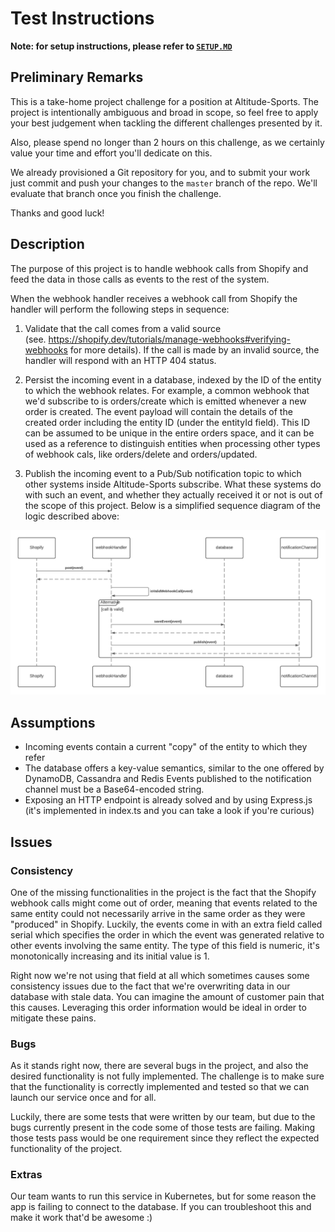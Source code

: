 # Test Instructions

**Note: for setup instructions, please refer to [`SETUP.MD`](./SETUP.md)**

## Preliminary Remarks

This is a take-home project challenge for a position at Altitude-Sports. The
project is intentionally ambiguous and broad in scope, so feel free to apply
your best judgement when tackling the different challenges presented by it.

Also, please spend no longer than 2 hours on this challenge, as we certainly
value your time and effort you'll dedicate on this.

We already provisioned a Git repository for you, and to submit your work just
commit and push your changes to the `master` branch of the repo. We'll evaluate
that branch once you finish the challenge.

Thanks and good luck!

## Description

The purpose of this project is to handle webhook calls from Shopify and feed the
data in those calls as events to the rest of the system.

When the webhook handler receives a webhook call from Shopify the handler will
perform the following steps in sequence:

1. Validate that the call comes from a valid source
   (see. <https://shopify.dev/tutorials/manage-webhooks#verifying-webhooks> for
   more details). If the call is made by an invalid source, the handler will
   respond with an HTTP 404 status.

2. Persist the incoming event in a database, indexed by the ID of the entity to
   which the webhook relates. For example, a common webhook that we'd subscribe
   to is orders/create which is emitted whenever a new order is created. The
   event payload will contain the details of the created order including the
   entity ID (under the entityId field). This ID can be assumed to be unique in
   the entire orders space, and it can be used as a reference to distinguish
   entities when processing other types of webhook cals, like orders/delete and
   orders/updated.

3. Publish the incoming event to a Pub/Sub notification topic to which other
   systems inside Altitude-Sports subscribe. What these systems do with such an
   event, and whether they actually received it or not is out of the scope of
   this project. Below is a simplified sequence diagram of the logic described
   above:

![Webhook handling logic](./docs/high_level_sequence_diagram.png)

## Assumptions

- Incoming events contain a current "copy" of the entity to which they refer
- The database offers a key-value semantics, similar to the one offered by
  DynamoDB, Cassandra and Redis Events published to the notification channel
  must be a Base64-encoded string.
- Exposing an HTTP endpoint is already solved and by using Express.js (it's
  implemented in index.ts and you can take a look if you're curious)

## Issues

### Consistency

One of the missing functionalities in the project is the fact that the Shopify
webhook calls might come out of order, meaning that events related to the same
entity could not necessarily arrive in the same order as they were "produced" in
Shopify. Luckily, the events come in with an extra field called serial which
specifies the order in which the event was generated relative to other events
involving the same entity. The type of this field is numeric, it's monotonically
increasing and its initial value is 1.

Right now we're not using that field at all which sometimes causes some
consistency issues due to the fact that we're overwriting data in our database
with stale data. You can imagine the amount of customer pain that this causes.
Leveraging this order information would be ideal in order to mitigate these
pains.

### Bugs

As it stands right now, there are several bugs in the project, and also the
desired functionality is not fully implemented. The challenge is to make sure
that the functionality is correctly implemented and tested so that we can launch
our service once and for all.

Luckily, there are some tests that were written by our team, but due to the bugs
currently present in the code some of those tests are failing. Making those
tests pass would be one requirement since they reflect the expected
functionality of the project.

### Extras

Our team wants to run this service in Kubernetes, but for some reason the app is
failing to connect to the database. If you can troubleshoot this and make it
work that'd be awesome :)
